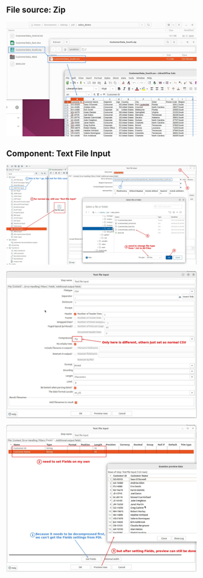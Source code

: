 ## **File source: Zip**

![Alt zip file](pic/01.jpg)

## **Component: Text File Input**

![Alt conpoments](pic/02.jpg)

![Alt content tab: compression](pic/03.jpg)

![Alt fields setting and preview](pic/04.jpg)

